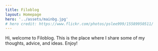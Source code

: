 ```yaml
---
title: Filoblog
layout: Homepage
hero: '../assets/mainbg.jpg'
# hero credit: https://www.flickr.com/photos/pslee999/15589950511/
---
```


Hi, welcome to Filoblog. This is the place where I share some of my thoughts, advice, and ideas. Enjoy!
